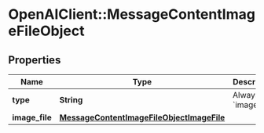 # OpenAIClient::MessageContentImageFileObject

## Properties
Name | Type | Description | Notes
------------ | ------------- | ------------- | -------------
**type** | **String** | Always &#x60;image_file&#x60;. | 
**image_file** | [**MessageContentImageFileObjectImageFile**](MessageContentImageFileObjectImageFile.md) |  | 

